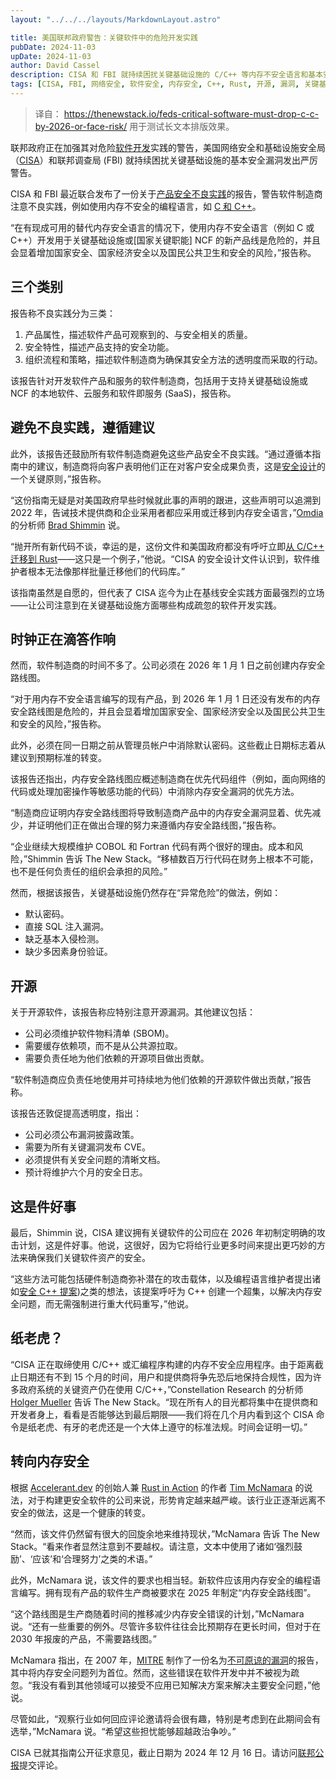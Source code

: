 ```yaml
---
layout: "../../../layouts/MarkdownLayout.astro"

title: 美国联邦政府警告：关键软件中的危险开发实践
pubDate: 2024-11-03
upDate: 2024-11-03
author: David Cassel
description: CISA 和 FBI 就持续困扰关键基础设施的 C/C++ 等内存不安全语言和基本安全漏洞发出严厉警告，敦促软件制造商在 2026 年 1 月 1 日之前创建内存安全路线图。
tags: [CISA, FBI, 网络安全, 软件安全, 内存安全, C++, Rust, 开源, 漏洞, 关键基础设施]
---
```


> 译自： https://thenewstack.io/feds-critical-software-must-drop-c-c-by-2026-or-face-risk/ 
> 用于测试长文本排版效果。 


联邦政府正在加强其对危险[软件开发](https://thenewstack.io/software-development/)实践的警告，美国网络安全和基础设施安全局（[CISA](https://thenewstack.io/who-should-be-responsible-for-software-security/)）和联邦调查局 (FBI) 就持续困扰关键基础设施的基本安全漏洞发出严厉警告。

CISA 和 FBI 最近联合发布了一份关于[产品安全不良实践](https://www.cisa.gov/resources-tools/resources/product-security-bad-practices)的报告，警告软件制造商注意不良实践，例如使用内存不安全的编程语言，如 [C 和 C++](https://thenewstack.io/out-with-c-and-c-in-with-memory-safety/)。

“在有现成可用的替代内存安全语言的情况下，使用内存不安全语言（例如 C 或 C++）开发用于关键基础设施或\[国家关键职能] NCF 的新产品线是危险的，并且会显着增加国家安全、国家经济安全以及国民公共卫生和安全的风险，”报告称。

## 三个类别

报告称不良实践分为三类：

1.  产品属性，描述软件产品可观察到的、与安全相关的质量。
2.  安全特性，描述产品支持的安全功能。
3.  组织流程和策略，描述软件制造商为确保其安全方法的透明度而采取的行动。

该报告针对开发软件产品和服务的软件制造商，包括用于支持关键基础设施或 NCF 的本地软件、云服务和软件即服务 (SaaS)，报告称。

## 避免不良实践，遵循建议

此外，该报告还鼓励所有软件制造商避免这些产品安全不良实践。“通过遵循本指南中的建议，制造商将向客户表明他们正在对客户安全成果负责，这是[安全设计](https://www.cisa.gov/securebydesign)的一个关键原则，”报告称。

“这份指南无疑是对美国政府早些时候就此事的声明的跟进，这些声明可以追溯到 2022 年，告诫技术提供商和企业采用者都应采用或迁移到内存安全语言，”[Omdia](https://omdia.tech.informa.com/) 的分析师 [Brad Shimmin](https://www.linkedin.com/in/bradshimmin/) 说。


“抛开所有新代码不谈，幸运的是，这份文件和美国政府都没有呼吁立即[从 C/C++ 迁移到 Rust](https://thenewstack.io/can-darpas-tractor-pull-c-to-rust-for-memory-safe-overhaul/)——这只是一个例子，”他说。“CISA 的安全设计文件认识到，软件维护者根本无法像那样批量迁移他们的代码库。”

该指南虽然是自愿的，但代表了 CISA 迄今为止在基线安全实践方面最强烈的立场——让公司注意到在关键基础设施方面哪些构成疏忽的软件开发实践。

## 时钟正在滴答作响

然而，软件制造商的时间不多了。公司必须在 2026 年 1 月 1 日之前创建内存安全路线图。

“对于用内存不安全语言编写的现有产品，到 2026 年 1 月 1 日还没有发布的内存安全路线图是危险的，并且会显着增加国家安全、国家经济安全以及国民公共卫生和安全的风险，”报告称。

此外，必须在同一日期之前从管理员帐户中消除默认密码。这些截止日期标志着从建议到预期标准的转变。

该报告还指出，内存安全路线图应概述制造商在优先代码组件（例如，面向网络的代码或处理加密操作等敏感功能的代码）中消除内存安全漏洞的优先方法。

“制造商应证明内存安全路线图将导致制造商产品中的内存安全漏洞显着、优先减少，并证明他们正在做出合理的努力来遵循内存安全路线图，”报告称。

“企业继续大规模维护 COBOL 和 Fortran 代码有两个很好的理由。成本和风险，”Shimmin 告诉 The New Stack。“移植数百万行代码在财务上根本不可能，也不是任何负责任的组织会承担的风险。”

然而，根据该报告，关键基础设施仍然存在“异常危险”的做法，例如：

-   默认密码。
-   直接 SQL 注入漏洞。
-   缺乏基本入侵检测。
-   缺少多因素身份验证。

## 开源

关于开源软件，该报告称应特别注意开源漏洞。其他建议包括：

-   公司必须维护软件物料清单 (SBOM)。
-   需要缓存依赖项，而不是从公共源拉取。
-   需要负责任地为他们依赖的开源项目做出贡献。

“软件制造商应负责任地使用并可持续地为他们依赖的开源软件做出贡献，”报告称。

该报告还敦促提高透明度，指出：

-   公司必须公布漏洞披露政策。
-   需要为所有关键漏洞发布 CVE。
-   必须提供有关安全问题的清晰文档。
-   预计将维护六个月的安全日志。

## 这是件好事

最后，Shimmin 说，CISA 建议拥有关键软件的公司应在 2026 年初制定明确的攻击计划，这是件好事。他说，这很好，因为它将给行业更多时间来提出更巧妙的方法来确保我们关键软件资产的安全。

“这些方法可能包括硬件制造商弥补潜在的攻击载体，以及编程语言维护者提出诸如[安全 C++ 提案](https://safecpp.org/P3390R0.html))之类的想法，该提案呼吁为 C++ 创建一个超集，以解决内存安全问题，而无需强制进行重大代码重写，”他说。

## 纸老虎？

“CISA 正在取缔使用 C/C++ 或汇编程序构建的内存不安全应用程序。由于距离截止日期还有不到 15 个月的时间，用户和提供商将争先恐后地保持合规性，因为许多政府系统的关键资产仍在使用 C/C++，”Constellation Research 的分析师 [Holger Mueller](https://www.linkedin.com/in/holgermueller/) 告诉 The New Stack。“现在所有人的目光都将集中在提供商和开发者身上，看看是否能够达到最后期限——我们将在几个月内看到这个 CISA 命令是纸老虎、有牙的老虎还是一个大体上遵守的标准法规。时间会证明一切。”


## 转向内存安全

根据 [Accelerant.dev](https://accelerant.dev/) 的创始人兼 [Rust in Action](https://www.manning.com/books/rust-in-action) 的作者 [Tim McNamara](https://www.linkedin.com/in/timmcnamaranz/?originalSubdomain=nz) 的说法，对于构建更安全软件的公司来说，形势肯定越来越严峻。该行业正逐渐远离不安全的做法，这是一个健康的转变。


“然而，该文件仍然留有很大的回旋余地来维持现状，”McNamara 告诉 The New Stack。“看来作者显然注意到不要越权。请注意，文本中使用了诸如‘强烈鼓励’、‘应该’和‘合理努力’之类的术语。”

此外，McNamara 说，该文件的要求也相当轻。新软件应该用内存安全的编程语言编写。拥有现有产品的软件生产商被要求在 2025 年制定“内存安全路线图”。

“这个路线图是生产商随着时间的推移减少内存安全错误的计划，”McNamara 说。“还有一些重要的例外。尽管许多软件往往会比预期存在更长时间，但对于在 2030 年报废的产品，不需要路线图。”

McNamara 指出，在 2007 年，[MITRE](https://www.mitre.org/) 制作了一份名为[不可原谅的漏洞](https://cwe.mitre.org/documents/unforgivable_vulns/unforgivable.pdf)的报告，其中将内存安全问题列为首位。然而，这些错误在软件开发中并不被视为疏忽。“我没有看到其他领域可以接受不应用已知解决方案来解决主要安全问题，”他说。

尽管如此，“观察行业如何回应评论邀请将会很有趣，特别是考虑到在此期间会有选举，”McNamara 说。“希望这些担忧能够超越政治争吵。”

CISA 已就其指南公开征求意见，截止日期为 2024 年 12 月 16 日。请访问[联邦公报](https://www.federalregister.gov/documents/2024/10/29/2024-25078/request-for-comment-on-product-security-bad-practices-guidance)提交评论。
